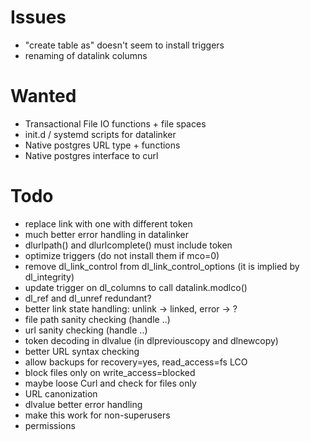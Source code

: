Issues
======
- "create table as" doesn't seem to install triggers
- renaming of datalink columns

Wanted
=======
- Transactional File IO functions + file spaces
- init.d / systemd scripts for datalinker
- Native postgres URL type + functions
- Native postgres interface to curl

Todo
====
- replace link with one with different token
- much better error handling in datalinker
- dlurlpath() and dlurlcomplete() must include token
- optimize triggers (do not install them if mco=0)
- remove dl_link_control from dl_link_control_options (it is implied by dl_integrity)
- update trigger on dl_columns to call datalink.modlco()
- dl_ref and dl_unref redundant?
- better link state handling: unlink -> linked, error -> ?
- file path sanity checking (handle ..)
- url sanity checking (handle ..)
- token decoding in dlvalue (in dlpreviouscopy and dlnewcopy)
- better URL syntax checking
- allow backups for recovery=yes, read_access=fs LCO
- block files only on write_access=blocked
- maybe loose Curl and check for files only
- URL canonization
- dlvalue better error handling
- make this work for non-superusers
- permissions
